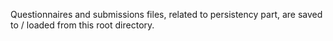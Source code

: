 Questionnaires and submissions files, related to persistency part, are saved to / loaded from this root directory.